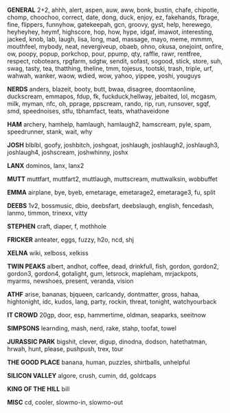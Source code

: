 **GENERAL**
2+2, ahhh, alert, aspen, auw, aww, bonk, bustin, chafe, chipotle, chomp, choochoo, correct, date, dong, duck, enjoy, ez, fakehands, fbrage, fine, flippers, funnyhow, gatekeepah, gcn, groovy, gyst, help, herewego, heyheyhey, heymf, highscore, hop, how, hype, idgaf, imawot, interesting, jacked, knob, lab, laugh, lisa, long, mad, massage, mayo, meme, mmmm, mouthfeel, mybody, neat, nevergiveup, obaeb, ohno, okusa, onejoint, onfire, ow, poopy, popup, porkchop, pour, ppump, qty, raffle, rawr, rentfree, respect, robotears, rpgfarm, sdgtw, sendit, sofast, sogood, stick, store, suh, swag, tasty, tea, thatthing, theline, tmm, tojesus, tootski, trash, triple, urf, wahwah, wanker, waow, wdied, wow, yahoo, yippee, yoshi, youguys

**NERDS**
anders, blazeit, booty, butt, bwaa, disagree, doomtaonline, duckscream, emmapos, fdup, fk, fuckduck,hellway, jebaited, lol, mcgasm, milk, myman, nfc, oh, pprage, ppscream, rando, rip, run, runsover, sgqf, smd, speednoises, stfu, tbhamfact, teats, whathaveidone

**HAM**
archery, hamhelp, hamlaugh, hamlaugh2, hamscream, pyle, spam, speedrunner, stank, wait, why

**JOSH**
blblbl, goofy, joshbitch, joshgoat, joshlaugh, joshlaugh2, joshlaugh3, joshlaugh4, joshscream, joshwhinny, joshx

**LANX**
dominos, lanx, lanx2

**MUTT**
muttfart, muttfart2, muttlaugh, muttscream, muttwalksin, wobbuffet

**EMMA**
airplane, bye, byeb, emetarage, emetarage2, emetarage3, fu, split

**DEEBS**
1v2, bossmusic, dbio, deebsfart, deebslaugh, english, fencedash, lanmo, timmon, trinexx, vitty

**STEPHEN**
craft, diaper, f, mothhole

**FRICKER**
anteater, eggs, fuzzy, h2o, ncd, shj

**XELNA**
wiki, xelboss, xelkiss

**TWIN PEAKS**
albert, andhot, coffee, dead, drinkfull, fish, gordon, gordon2, gordon3, gordon4, gotalight, gum, letsrock, mapleham, mrjackpots, myarms, newshoes, present, veranda, vision

**ATHF**
arise, bananas, bjqueen, carlcandy, dontmatter, gross, hahaa, hightonight, idc, kudos, lang, party, rockin, threat, tonight, watchyourback

**IT CROWD**
20gp, door, esp, hammertime, oldman, seaparks, seeitnow

**SIMPSONS**
learnding, mash, nerd, rake, stahp, toofat, towel

**JURASSIC PARK**
bigshit, clever, digup, dinodna, dodson, hatethatman, hrwah, hunt, please, pushpush, trex, tour

**THE GOOD PLACE**
banana, human, puzzles, shirtballs, unhelpful

**SILICON VALLEY**
algore, crush, cumin, dd, goldcaps

**KING OF THE HILL**
bill

**MISC**
cd, cooler, slowmo-in, slowmo-out
